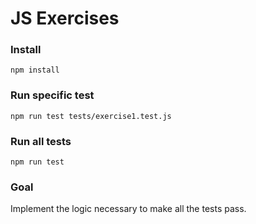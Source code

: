 # JS Exercises

### Install

```shell
npm install
```

### Run specific test

```shell
npm run test tests/exercise1.test.js
```

### Run all tests

```shell
npm run test
```

### Goal
Implement the logic necessary to make all the tests pass.
